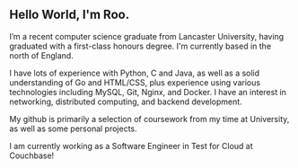 ## Hello World, I'm Roo.

I’m a recent computer science graduate from Lancaster University, having graduated with a first-class honours degree. I'm currently based in the north of England.

I have lots of experience with Python, C and Java, as well as a solid understanding of Go and HTML/CSS, plus experience using various technologies including MySQL, Git, Nginx, and Docker. I have an interest in networking, distributed computing, and backend development.

My github is primarily a selection of coursework from my time at University, as well as some personal projects. 

I am currently working as a Software Engineer in Test for Cloud at Couchbase!
